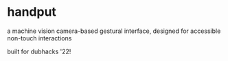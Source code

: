 # handput
a machine vision camera-based gestural interface, designed for accessible non-touch interactions

built for dubhacks '22!

